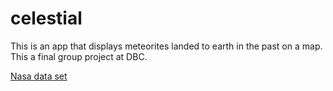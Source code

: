# celestial
This is an app that displays meteorites landed to earth in the past on a map. This a final group project at DBC.

[Nasa data set](https://data.nasa.gov/Space-Science/Meteorite-Landings/gh4g-9sfh)

